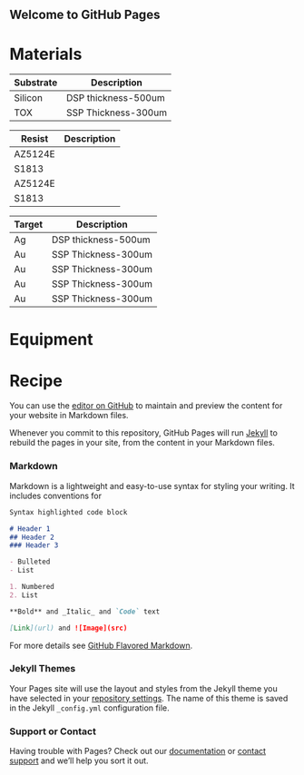 ## Welcome to GitHub Pages


# Materials

| Substrate  | Description |
| ------------- | ------------- |
| Silicon | DSP thickness-500um |
| TOX | SSP Thickness-300um |

| Resist  | Description |
| ------------- | ------------- |
| AZ5124E |  |
| S1813 |  |
| AZ5124E |  |
| S1813 |  |

| Target  | Description |
| ------------- | ------------- |
| Ag | DSP thickness-500um |
| Au | SSP Thickness-300um |
| Au | SSP Thickness-300um |
| Au | SSP Thickness-300um |
| Au | SSP Thickness-300um |




# Equipment
# Recipe


You can use the [editor on GitHub](https://github.com/hjzuoo/MEMS/edit/gh-pages/index.md) to maintain and preview the content for your website in Markdown files.

Whenever you commit to this repository, GitHub Pages will run [Jekyll](https://jekyllrb.com/) to rebuild the pages in your site, from the content in your Markdown files.

### Markdown

Markdown is a lightweight and easy-to-use syntax for styling your writing. It includes conventions for

```markdown
Syntax highlighted code block

# Header 1
## Header 2
### Header 3

- Bulleted
- List

1. Numbered
2. List

**Bold** and _Italic_ and `Code` text

[Link](url) and ![Image](src)
```

For more details see [GitHub Flavored Markdown](https://guides.github.com/features/mastering-markdown/).

### Jekyll Themes

Your Pages site will use the layout and styles from the Jekyll theme you have selected in your [repository settings](https://github.com/hjzuoo/MEMS/settings). The name of this theme is saved in the Jekyll `_config.yml` configuration file.

### Support or Contact

Having trouble with Pages? Check out our [documentation](https://docs.github.com/categories/github-pages-basics/) or [contact support](https://github.com/contact) and we’ll help you sort it out.
